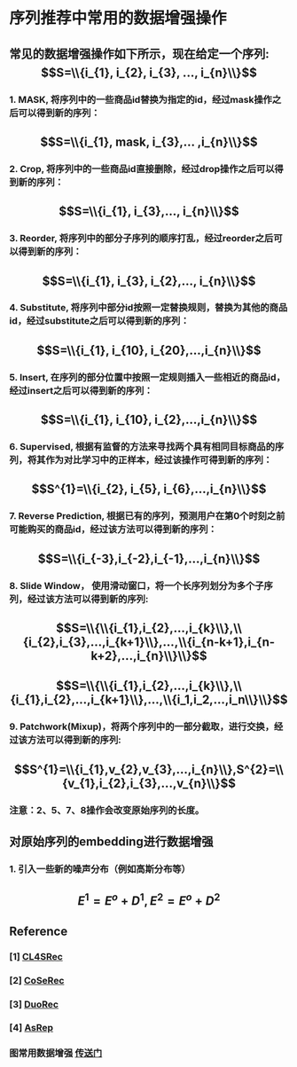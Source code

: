 # 序列推荐中常用的数据增强操作

## 常见的数据增强操作如下所示，现在给定一个序列: $$S=\\{i_{1}, i_{2}, i_{3}, ..., i_{n}\\}$$

### 1. MASK, 将序列中的一些商品id替换为指定的id，经过mask操作之后可以得到新的序列：

## $$S=\\{i_{1}, mask, i_{3},... ,i_{n}\\}$$

### 2.  Crop, 将序列中的一些商品id直接删除，经过drop操作之后可以得到新的序列：

## $$S=\\{i_{1}, i_{3},..., i_{n}\\}$$

### 3. Reorder, 将序列中的部分子序列的顺序打乱，经过reorder之后可以得到新的序列：

## $$S=\\{i_{1}, i_{3}, i_{2},..., i_{n}\\}$$

### 4. Substitute, 将序列中部分id按照一定替换规则，替换为其他的商品id，经过substitute之后可以得到新的序列：

## $$S=\\{i_{1}, i_{10}, i_{20},...,i_{n}\\}$$

### 5. Insert, 在序列的部分位置中按照一定规则插入一些相近的商品id，经过insert之后可以得到新的序列：

## $$S=\\{i_{1}, i_{10}, i_{2},...,i_{n}\\}$$

### 6. Supervised, 根据有监督的方法来寻找两个具有相同目标商品的序列，将其作为对比学习中的正样本，经过该操作可得到新的序列：

## $$S^{1}=\\{i_{2}, i_{5}, i_{6},...,i_{n}\\}$$

### 7. Reverse Prediction, 根据已有的序列，预测用户在第$0$个时刻之前可能购买的商品id，经过该方法可以得到新的序列：

## $$S=\\{i_{-3},i_{-2},i_{-1},...,i_{n}\\}$$

### 8. Slide Window， 使用滑动窗口，将一个长序列划分为多个子序列，经过该方法可以得到新的序列:
## $$S=\\{\\{i_{1},i_{2},...,i_{k}\\},\\{i_{2},i_{3},...,i_{k+1}\\},...,\\{i_{n-k+1},i_{n-k+2},...,i_{n}\\}\\}$$
## $$S=\\{\\{i_{1},i_{2},...,i_{k}\\},\\{i_{1},i_{2},...,i_{k+1}\\},...,\\{i_1,i_2,...,i_n\\}\\}$$

### 9. Patchwork(Mixup)，将两个序列中的一部分截取，进行交换，经过该方法可以得到新的序列:
## $$S^{1}=\\{i_{1},v_{2},v_{3},...,i_{n}\\},S^{2}=\\{v_{1},i_{2},i_{3},...,v_{n}\\}$$
### 注意：2、5、7、8操作会改变原始序列的长度。

## 对原始序列的embedding进行数据增强
### 1. 引入一些新的噪声分布（例如高斯分布等）
## $$E^{1}=E^{o}+D^{1},E^{2}=E^{o}+D^{2}$$

## Reference

### [1] [CL4SRec](https://arxiv.org/abs/2010.14395)

### [2] [CoSeRec](https://arxiv.org/pdf/2108.06479.pdf)

### [3] [DuoRec](https://arxiv.org/pdf/2110.05730.pdf)

### [4] [AsRep](https://arxiv.org/pdf/2105.00522.pdf)

### 图常用数据增强 [传送门](https://mp.weixin.qq.com/s/MC0GjSsz8wq4iVyeWCq0ig)
